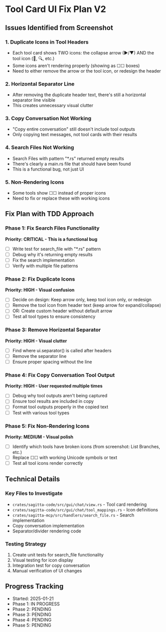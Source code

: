 # Tool Card UI Fix Plan V2

## Issues Identified from Screenshot

### 1. Duplicate Icons in Tool Headers
- Each tool card shows TWO icons: the collapse arrow (▶/▼) AND the tool icon (📁, 🔍, etc.)
- Some icons aren't rendering properly (showing as ☐☐ boxes)
- Need to either remove the arrow or the tool icon, or redesign the header

### 2. Horizontal Separator Line
- After removing the duplicate header text, there's still a horizontal separator line visible
- This creates unnecessary visual clutter

### 3. Copy Conversation Not Working
- "Copy entire conversation" still doesn't include tool outputs
- Only copying text messages, not tool cards with their results

### 4. Search Files Not Working
- Search Files with pattern "*.rs" returned empty results
- There's clearly a main.rs file that should have been found
- This is a functional bug, not just UI

### 5. Non-Rendering Icons
- Some tools show ☐☐ instead of proper icons
- Need to fix or replace these with working icons

## Fix Plan with TDD Approach

### Phase 1: Fix Search Files Functionality
**Priority: CRITICAL - This is a functional bug**
- [ ] Write test for search_file with "*.rs" pattern
- [ ] Debug why it's returning empty results
- [ ] Fix the search implementation
- [ ] Verify with multiple file patterns

### Phase 2: Fix Duplicate Icons
**Priority: HIGH - Visual confusion**
- [ ] Decide on design: Keep arrow only, keep tool icon only, or redesign
- [ ] Remove the tool icon from header text (keep arrow for expand/collapse)
- [ ] OR: Create custom header without default arrow
- [ ] Test all tool types to ensure consistency

### Phase 3: Remove Horizontal Separator
**Priority: HIGH - Visual clutter**
- [ ] Find where ui.separator() is called after headers
- [ ] Remove the separator line
- [ ] Ensure proper spacing without the line

### Phase 4: Fix Copy Conversation Tool Output
**Priority: HIGH - User requested multiple times**
- [ ] Debug why tool outputs aren't being captured
- [ ] Ensure tool results are included in copy
- [ ] Format tool outputs properly in the copied text
- [ ] Test with various tool types

### Phase 5: Fix Non-Rendering Icons
**Priority: MEDIUM - Visual polish**
- [ ] Identify which tools have broken icons (from screenshot: List Branches, etc.)
- [ ] Replace ☐☐ with working Unicode symbols or text
- [ ] Test all tool icons render correctly

## Technical Details

### Key Files to Investigate
- `crates/sagitta-code/src/gui/chat/view.rs` - Tool card rendering
- `crates/sagitta-code/src/gui/chat/tool_mappings.rs` - Icon definitions
- `crates/sagitta-mcp/src/handlers/search_file.rs` - Search implementation
- Copy conversation implementation
- Separator/divider rendering code

### Testing Strategy
1. Create unit tests for search_file functionality
2. Visual testing for icon display
3. Integration test for copy conversation
4. Manual verification of UI changes

## Progress Tracking
- Started: 2025-01-21
- Phase 1: IN PROGRESS
- Phase 2: PENDING
- Phase 3: PENDING  
- Phase 4: PENDING
- Phase 5: PENDING
